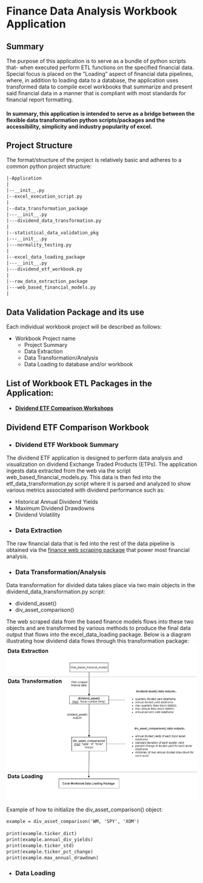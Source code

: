 # Finance Data Analysis Workbook Application
## Summary
The purpose of this application is to serve as a bundle of python scripts that- when executed perform ETL functions on the specified financial data. Special focus is placed on the “Loading” aspect of financial data pipelines, where, in addition to loading data to a database, the application uses transformed data to compile excel workbooks that summarize and present said financial data in a manner that is compliant with most standards for financial report formatting. 
#### In summary, this application is intended to serve as a bridge between the flexible data transformation python scripts/packages and the accessibility, simplicity and industry popularity of excel.
## Project Structure
The format/structure of the project is relatively basic and adheres to a common python project structure:

```
|-Application
|
|--__init__.py
|--excel_execution_script.py
|
|--data_transformation_package
|---__init__.py
|---dividend_data_transformation.py
|
|--statistical_data_validation_pkg
|---__init__.py
|---normality_testing.py
|
|--excel_data_loading_package
|---__init__.py
|---dividend_etf_workbook.py
|
|--raw_data_extraction_package
|---web_based_financial_models.py
|
```

## Data Validation Package and its use

Each individual workbook project will be described as follows:
* Workbook Project name
  * Project Summary
  * Data Extraction
  * Data Transformation/Analysis
  * Data Loading to database and/or workbook
 
## List of Workbook ETL Packages in the Application: 
* #### [Dividend ETF Comparison Workshops](https://github.com/MatthewTe/Financial_Workbook_Applications/blob/master/README.md#dividend-etf-comparison-workbook)

## Dividend ETF Comparison Workbook 
* ### Dividend ETF Workbook Summary
The dividend ETF application is designed to perform data analysis and visualization on dividend Exchange Traded Products (ETPs). The application ingests data extracted from the web via the script web_based_financial_models.py. This data is then fed into the etf_data_transformation.py script where it is parsed and analyzed to show various metrics associated with dividend performance such as:
* Historical Annual Dividend Yields
* Maximum Dividend Drawdowns
* Dividend Volatility 
* ### Data Extraction
The raw financial data that is fed into the rest of the data pipeline is obtained via the [finance web scraping package](https://github.com/MatthewTe/ETL-and-Statistical-Model-Validation-Packages/tree/master/finance_web_scraping_package) that power most financial analysis. 

* ### Data Transformation/Analysis 
Data transformation for divided data takes place via two main objects in the dividend_data_transformation.py script:

* dividend_asset()
* div_asset_comparison()

The web scraped data from the based finance models flows into these two objects and are transformed by various methods to produce the final data output that flows into the excel_data_loading package. Below is a diagram illustrating how dividend data flows through this transformation package:
![Image Not Found](https://github.com/MatthewTe/Financial_Workbook_Applications/blob/master/resources/Dividend%20Workbook%20Data%20Transformation%20chart.png)

Example of how to initialize the div_asset_comparison() object:
```pyhton
example = div_asset_comparison('WM, 'SPY', 'XOM')

print(example.ticker_dict)
print(example.annual_div_yields)
print(example.ticker_std)
print(example.ticker_pct_change)
print(example.max_annual_drawdown)
```

* ### Data Loading
 

